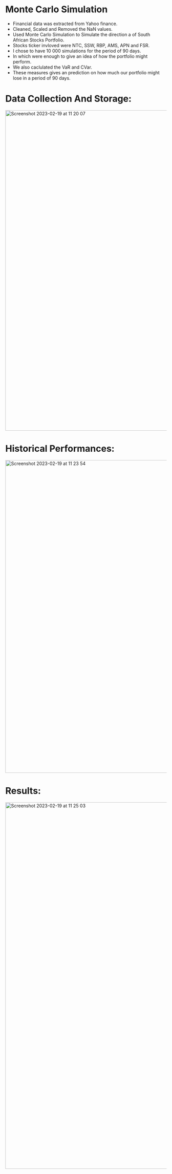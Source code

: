 # Monte Carlo Simulation
- Financial data was extracted from Yahoo finance.
- Cleaned, Scaled and Removed the NaN values.
- Used Monte Carlo Simulation to Simulate the direction a of South African Stocks Portfolio.
- Stocks ticker invloved were NTC, SSW, RBP, AMS, APN and FSR.  
- I chose to have 10 000 simulations for the period of 90 days.
- In which were enough to give an idea of how the portfolio might perform.
- We also caclulated the VaR and CVar. 
- These measures gives an prediction on how much our portfolio might lose in a period of 90 days.


# Data Collection And Storage:

<img width="1001" alt="Screenshot 2023-02-19 at 11 20 07" src="https://user-images.githubusercontent.com/61363539/219939631-06ccabb7-ab31-4bc2-8dfb-3f7ac4e6db4d.png">


# Historical Performances:

<img width="977" alt="Screenshot 2023-02-19 at 11 23 54" src="https://user-images.githubusercontent.com/61363539/219939763-9b747ff5-c1a2-46df-9037-f47e27988c4c.png">

# Results:
<img width="1145" alt="Screenshot 2023-02-19 at 11 25 03" src="https://user-images.githubusercontent.com/61363539/219939841-5f510624-086f-4199-bccb-328428078790.png">

